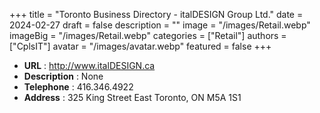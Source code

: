 +++
title = "Toronto Business Directory - italDESIGN Group Ltd."
date = 2024-02-27
draft = false
description = ""
image = "/images/Retail.webp"
imageBig = "/images/Retail.webp"
categories = ["Retail"]
authors = ["CplsIT"]
avatar = "/images/avatar.webp"
featured = false
+++


* **URL** :  http://www.italDESIGN.ca
* **Description** : None
* **Telephone** : 416.346.4922
* **Address** : 325 King Street East
Toronto, ON M5A 1S1